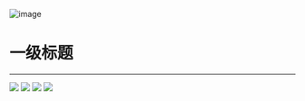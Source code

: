 ![image](https://github.com/zhangxistudy11/ZHXIndexView/blob/master/ZHXIndexView/Source/normal.jpg)
# 一级标题
---------------------------------------------------------
[![](https://img.shields.io/badge/build-passing-brightgreen.svg)](https://github.com/zhangxistudy11/ZHXIndexView)
[![](https://img.shields.io/badge/tag-0.0.1-brightgreen.svg)](https://github.com/zhangxistudy11/ZHXIndexView/tree/0.0.1)
[![](https://img.shields.io/badge/language-ObjectC-brightgreen.svg)](https://github.com/zhangxistudy11/ZHXIndexView)
[![](https://img.shields.io/badge/中文-文档-brightgreen.svg)](https://www.jianshu.com/p/00a09e342062)
